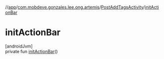//[app](../../../index.md)/[com.mobdeve.gonzales.lee.ong.artemis](../index.md)/[PostAddTagsActivity](index.md)/[initActionBar](init-action-bar.md)

# initActionBar

[androidJvm]\
private fun [initActionBar](init-action-bar.md)()
